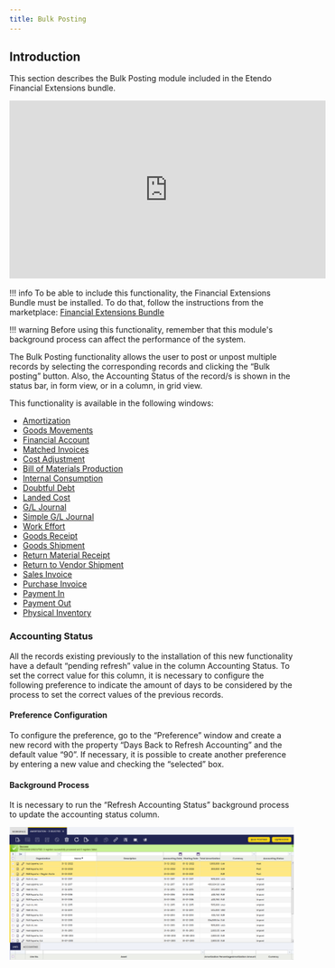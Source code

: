 ```yaml
---
title: Bulk Posting
---
```

## **Introduction**

This section describes the Bulk Posting module included in the Etendo Financial Extensions bundle.

<iframe width="560" height="315" src="https://www.youtube.com/embed/mgE-NnDLlA0" title="YouTube video player" frameborder="0" allow="accelerometer; autoplay; clipboard-write; encrypted-media; gyroscope; picture-in-picture; web-share" allowfullscreen></iframe>

!!! info
    To be able to include this functionality, the Financial Extensions Bundle must be installed. To do that, follow the instructions from the marketplace: [Financial Extensions Bundle](https://marketplace.etendo.cloud/#/product-details?module=9876ABEF90CC4ABABFC399544AC14558)

!!! warning
    Before using this functionality, remember that this module's background process can affect the performance of the system.

The Bulk Posting functionality allows the user to post or unpost multiple records by selecting the corresponding records and clicking the “Bulk posting” button. Also, the Accounting Status of the record/s is shown in the status bar, in form view, or in a column, in grid view.

This functionality is available in the following windows:

- [Amortization](/docs/products/etendo-classic/user-guide/financial-management/assets/#bulk-posting)
- [Goods Movements](/docs/products/etendo-classic/user-guide/warehouse-management/transactions/#bulk-posting_1)
- [Financial Account](/docs/products/etendo-classic/user-guide/financial-management/receivables-and-payables/transactions/#bulk-posting_2)
- [Matched Invoices](/docs/products/etendo-classic/user-guide/procurement-management/transactions/#bulk-posting_2)
- [Cost Adjustment](/docs/products/etendo-classic/user-guide/warehouse-management/transactions/#bulk-posting_3)
- [Bill of Materials Production](/docs/products/etendo-classic/user-guide/warehouse-management/transactions/#bulk-posting_2)
- [Internal Consumption](/docs/products/etendo-classic/user-guide/production-management/transactions/#bulk-posting_1)
- [Doubtful Debt](/docs/products/etendo-classic/user-guide/financial-management/receivables-and-payables/transactions/#bulk-posting_3)
- [Landed Cost](/docs/products/etendo-classic/user-guide/procurement-management/transactions/#bulk-posting_4)
- [G/L Journal](/docs/products/etendo-classic/user-guide/financial-management/accounting/transactions/#bulk-posting_1)
- [Simple G/L Journal](/docs/products/etendo-classic/user-guide/financial-management/accounting/transactions/#bulk-posting)
- [Work Effort](/docs/products/etendo-classic/user-guide/production-management/transactions/#bulk-posting)
- [Goods Receipt](/docs/products/etendo-classic/user-guide/procurement-management/transactions/#bulk-posting)
- [Goods Shipment](/docs/products/etendo-classic/user-guide/sales-management/transactions/#bulk-posting)
- [Return Material Receipt](/docs/products/etendo-classic/user-guide/sales-management/transactions/#bulk-posting_1)
- [Return to Vendor Shipment](/docs/products/etendo-classic/user-guide/procurement-management/transactions/#bulk-posting_3)
- [Sales Invoice](/docs/products/etendo-classic/user-guide/sales-management/transactions/#bulk-posting_2)
- [Purchase Invoice](/docs/products/etendo-classic/user-guide/procurement-management/transactions/#bulk-posting_1)
- [Payment In](/docs/products/etendo-classic/user-guide/financial-management/receivables-and-payables/transactions/#bulk-posting_1)
- [Payment Out](/docs/products/etendo-classic/user-guide/financial-management/receivables-and-payables/transactions/#bulk-posting)
- [Physical Inventory](/docs/products/etendo-classic/user-guide/warehouse-management/transactions/#bulk-posting)


### Accounting Status

All the records existing previously to the installation of this new functionality have a default “pending refresh” value in the column Accounting Status. To set the correct value for this column, it is necessary to configure the following preference to indicate the amount of days to be considered by the process to set the correct values of the previous records.

#### Preference Configuration

To configure the preference, go to the “Preference” window and create a new record with the property “Days Back to Refresh Accounting” and the default value “90”. If necessary, it is possible to create another preference by entering a new value and checking the “selected” box.

#### Background Process

It is necessary to run the “Refresh Accounting Status” background process to update the accounting status column.

![](/docs/assets/drive/17KafE0qvtuAe21aVvs7mDN58V_BCDScO.png)